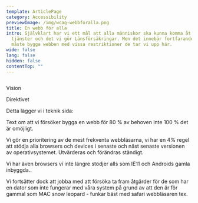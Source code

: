 ```yaml
---
template: ArticlePage
category: Accessibility
previewImage: /img/wcag-webbforalla.png
title: En webb för alla
intro: Självklart har vi ett mål att alla människor ska kunna komma åt våra
  tjänster och det vi gör Länsförsäkringar. Men det innebär fortfarande att vi
  måste bygga webben med vissa restriktioner de tar vi upp här.
wide: false
lang: false
hidden: false
contentTop: ""
---
```

<figure class="Image null "><img src="/img/wcag-en-webb-for-alla.png" srcset="/img/wcag-en-webb-for-alla.png 2x" alt=""><figcaption><div class="Image__caption"></div></figcaption></figure>

Vision

Direktivet



Detta lägger vi i teknik sida:

Text om att vi försöker bygga en webb för 80 % av behoven inte 100 % det är omöjligt.

Vi gör en prioritering av de mest frekventa webbläsarna, vi har en 4% regel att stödja alla browsers och devices i senaste och näst senaste versionen av operativsystemet. Utvärderas och förändras ständigt. 

Vi har även browsers vi inte längre stödjer alls som IE11 och Androids gamla inbyggda..

Vi fortsätter dock att jobba med att försöka ta fram åtgärder för de som har en dator som inte fungerar med våra system på grund av att den är för gammal som MAC snow leopard - funkar bäst med safari webbläsaren tex.